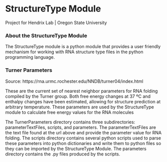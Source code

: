 <h1> StructureType Module </h1>
<p> Project for Hendrix Lab | Oregon State University </p>

<h3>About the StructureType Module</h3>
<p> The StructureType module is a python module that provides a user friendly mechanism for working with
RNA structure type files in the python programming language. </p>

<h3>Turner Parameters</h3>
<p>Source: https://rna.urmc.rochester.edu/NNDB/turner04/index.html</p>
<p>These are the current set of nearest neighbor parameters for RNA folding compiled by the Turner group. Both free energy changes at 37 ºC and enthalpy changes have been estimated, allowing for structure prediction at arbitrary temperature. These parameters are used by the StructureType module to calculate free energy values for the RNA molecules</p>
<p>The TurnerParameters directory contains three subdirectories: parameterTextFiles, scripts, and parameters. The parameterTextFiles are the text file found at the url above and provide the parameter value for RNA folding. The scripts directory contains several python scripts used to parse these parameters into python dictionaries and write them to python files so they can be imported by the StructureType Module. The parameters directory contains the .py files produced by the scripts.</p>
